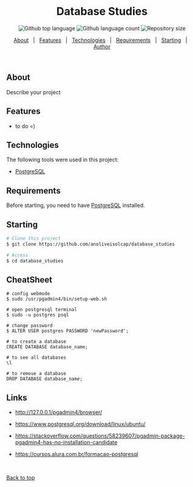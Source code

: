 
  &#xa0;

<h1 align="center">Database Studies</h1>

<p align="center">
  <img alt="Github top language" src="https://img.shields.io/github/languages/top/anoliveisolcap/database_studies?color=56BEB8">

  <img alt="Github language count" src="https://img.shields.io/github/languages/count/anoliveisolcap/database_studies?color=56BEB8">

  <img alt="Repository size" src="https://img.shields.io/github/repo-size/anoliveisolcap/database_studies?color=56BEB8">
</p>

<p align="center">
  <a href="#about">About</a> &#xa0; | &#xa0; 
  <a href="#sfeatures">Features</a> &#xa0; | &#xa0;
  <a href="#technologies">Technologies</a> &#xa0; | &#xa0;
  <a href="#requirements">Requirements</a> &#xa0; | &#xa0;
  <a href="#starting">Starting</a> &#xa0; | &#xa0;
  <a href="https://github.com/anolivesolcap" target="_blank">Author</a>
</p>

<br>

## About ##

Describe your project

## Features ##

- to do =)

## Technologies ##

The following tools were used in this project:

- [PostgreSQL](https://www.postgresql.org/)


## Requirements ##

Before starting, you need to have [PostgreSQL](https://www.postgresql.org/) installed.

## Starting ##

```bash
# Clone this project
$ git clone https://github.com/anoliveisolcap/database_studies

# Access
$ cd database_studies
```

## CheatSheet ##
```
# config webmode
$ sudo /usr/pgadmin4/bin/setup-web.sh

# open postgresql terminal
$ sudo -u postgres psql

# change password
$ ALTER USER postgres PASSWORD 'newPassword';

# to create a database
CREATE DATABASE database_name;

# to see all databases
\l

# to remove a database
DROP DATABASE database_name;
```

## Links ##
- http://127.0.0.1/pgadmin4/browser/

- https://www.postgresql.org/download/linux/ubuntu/
- https://stackoverflow.com/questions/58239607/pgadmin-package-pgadmin4-has-no-installation-candidate
- https://cursos.alura.com.br/formacao-postgresql


&#xa0;

<a href="#top">Back to top</a>
